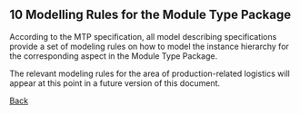 ## 10 Modelling Rules for the Module Type Package
According to the MTP specification, all model describing specifications provide a set of modeling rules on how to model the instance hierarchy for the corresponding aspect in the Module Type Package.

The relevant modeling rules for the area of production-related logistics will appear at this point in a future version of this document.

[Back](../README.md)